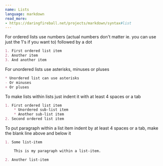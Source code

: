 ```yaml
---
name: Lists
language: markdown
read_more:
- https://daringfireball.net/projects/markdown/syntax#list
---
```

For ordered lists use numbers (actual numbers don't matter ie. you can use just the 1's if you want to) followed by a dot

```markdown
1. First ordered list item
2. Another item
3. And another item
```

For unordered lists use asterisks, minuses or pluses

```markdown
* Unordered list can use asterisks
- Or minuses
+ Or pluses
```

To make lists within lists just indent it with at least 4 spaces or a tab

```markdown
1. First ordered list item
    * Unordered sub-list item
    * Another sub-list item
2. Second ordered list item
```

To put paragraph within a list item indent by at least 4 spaces or a tab, make the blank line above and below it

```markdown
1. Some list-item

    This is my paragraph within a list-item.

2. Another list-item
```
